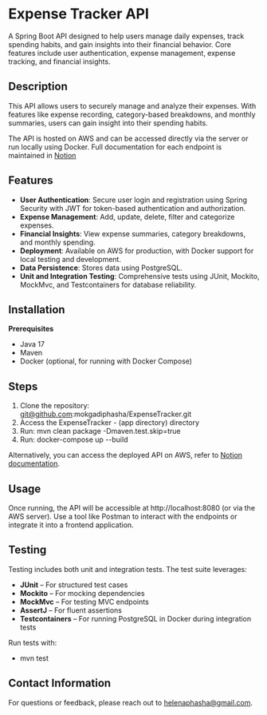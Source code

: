 # **Expense Tracker API**

A Spring Boot API designed to help users manage daily expenses, track spending habits, and gain insights into their financial behavior. Core features include user authentication, expense management, expense tracking, and financial insights.

## **Description**
This API allows users to securely manage and analyze their expenses. With features like expense recording, category-based breakdowns, and monthly summaries, users can gain insight into their spending habits.

The API is hosted on AWS and can be accessed directly via the server or run locally using Docker. Full documentation for each endpoint is maintained in [Notion](https://obtainable-clavicle-371.notion.site/API-Documentation-129664ac6a40809ebe96e6e32aeacb10?pvs=4.)

## **Features**
- **User Authentication**: Secure user login and registration using Spring Security with JWT for token-based authentication and authorization.
- **Expense Management**: Add, update, delete, filter and categorize expenses.
- **Financial Insights**: View expense summaries, category breakdowns, and monthly spending.
- **Deployment**: Available on AWS for production, with Docker support for local testing and development.
- **Data Persistence**: Stores data using PostgreSQL.
- **Unit and Integration Testing**: Comprehensive tests using JUnit, Mockito, MockMvc, and Testcontainers for database reliability.

## **Installation**
**Prerequisites**
- Java 17
- Maven
- Docker (optional, for running with Docker Compose)

**Steps**
- 
1. Clone the repository: git@github.com:mokgadiphasha/ExpenseTracker.git
2. Access the ExpenseTracker - (app directory) directory
3. Run: mvn clean package -Dmaven.test.skip=true
4. Run: docker-compose up --build

Alternatively, you can access the deployed API on AWS, refer to [Notion documentation](https://obtainable-clavicle-371.notion.site/API-Documentation-129664ac6a40809ebe96e6e32aeacb10?pvs=4.).

## **Usage**
Once running, the API will be accessible at http://localhost:8080 (or via the AWS server). Use a tool like Postman to interact with the endpoints or integrate it into a frontend application.

## **Testing**
Testing includes both unit and integration tests. The test suite leverages:
- **JUnit** – For structured test cases
- **Mockito** – For mocking dependencies
- **MockMvc** – For testing MVC endpoints
- **AssertJ** – For fluent assertions
- **Testcontainers** – For running PostgreSQL in Docker during integration tests

Run tests with:
- mvn test

## **Contact Information**
For questions or feedback, please reach out to helenaphasha@gmail.com.




   
